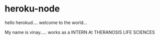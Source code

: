 # heroku-node
hello herokud....
welcome to the world...

My name is vinay.....
works as a INTERN
At THERANOSIS LIFE SCIENCES
